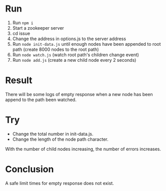 # Run

1. Run `npm i`
2. Start a zookeeper server
2. cd issue
3. Change the address in options.js to the server address
3. Run `node init-data.js` until enough nodes have been appended to root path (create 8000 nodes to the root path)
4. Run `node watch.js` (watch root path's children change event)
5. Run `node add.js` (create a new child node every 2 seconds)

# Result

There will be some logs of empty response when a new node has been append to the path been watched.

# Try

* Change the total number in init-data.js.
* Change the length of the node path character.

With the number of child nodes increasing, the number of errors increases.

# Conclusion

A safe limit times for empty response does not exist.